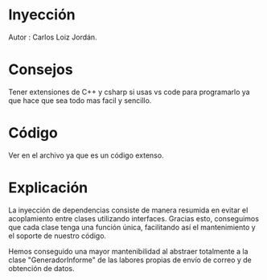 # Inyección

Autor : Carlos Loiz Jordán.

# Consejos

Tener extensiones de C++ y csharp si usas vs code para programarlo ya que hace que sea todo mas facil y sencillo.

# Código

Ver en el archivo ya que es un código extenso.

# Explicación 

La inyección de dependencias consiste de manera resumida en evitar el acoplamiento entre clases utilizando interfaces. Gracias esto, conseguimos que cada clase tenga una función única, facilitando así el mantenimiento y el soporte de nuestro código.

Hemos conseguido una mayor mantenibilidad al abstraer totalmente a la clase "GeneradorInforme" de las labores propias de envío de correo y de obtención de datos.